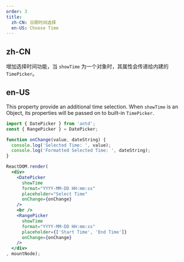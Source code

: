```yaml
---
order: 3
title:
  zh-CN: 日期时间选择
  en-US: Choose Time
---
```


## zh-CN

增加选择时间功能，当 `showTime` 为一个对象时，其属性会传递给内建的 `TimePicker`。

## en-US

This property provide an additional time selection. When `showTime` is an Object, its properties will be passed on to built-in `TimePicker`.

````jsx
import { DatePicker } from 'antd';
const { RangePicker } = DatePicker;

function onChange(value, dateString) {
  console.log('Selected Time: ', value);
  console.log('Formatted Selected Time: ', dateString);
}

ReactDOM.render(
  <div>
    <DatePicker
      showTime
      format="YYYY-MM-DD HH:mm:ss"
      placeholder="Select Time"
      onChange={onChange}
    />
    <br />
    <RangePicker
      showTime
      format="YYYY-MM-DD HH:mm:ss"
      placeholder={['Start Time', 'End Time']}
      onChange={onChange}
    />
  </div>
, mountNode);
````
